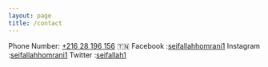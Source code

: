 ```yaml
---
layout: page
title: /contact
---
```


Phone Number: <a href="tel:+21628196156">+216 28 196 156</a> :tunisia:
Facebook :[seifallahhomrani1](fb.com/seifallahhomrani1]) 
Instagram :[seifallahhomrani1](https://www.instagram.com/seifallahhomrani1/)
Twitter :[seifallah1](https://twitter.com/seifallahh1)


